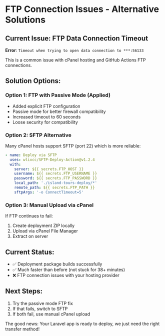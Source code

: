 # FTP Connection Issues - Alternative Solutions

## Current Issue: FTP Data Connection Timeout

**Error**: `Timeout when trying to open data connection to ***:56133`

This is a common issue with cPanel hosting and GitHub Actions FTP connections.

## Solution Options:

### Option 1: FTP with Passive Mode (Applied)
- Added explicit FTP configuration
- Passive mode for better firewall compatibility
- Increased timeout to 60 seconds
- Loose security for compatibility

### Option 2: SFTP Alternative
Many cPanel hosts support SFTP (port 22) which is more reliable:

```yaml
- name: Deploy via SFTP
  uses: wlixcc/SFTP-Deploy-Action@v1.2.4
  with:
    server: ${{ secrets.FTP_HOST }}
    username: ${{ secrets.FTP_USERNAME }}
    password: ${{ secrets.FTP_PASSWORD }}
    local_path: './island-tours-deploy/*'
    remote_path: ${{ secrets.FTP_PATH }}
    sftpArgs: '-o ConnectTimeout=5'
```

### Option 3: Manual Upload via cPanel
If FTP continues to fail:
1. Create deployment ZIP locally
2. Upload via cPanel File Manager
3. Extract on server

## Current Status:
- ✅ Deployment package builds successfully
- ✅ Much faster than before (not stuck for 38+ minutes)
- ❌ FTP connection issues with your hosting provider

## Next Steps:
1. Try the passive mode FTP fix
2. If that fails, switch to SFTP
3. If both fail, use manual cPanel upload

The good news: Your Laravel app is ready to deploy, we just need the right transfer method!
